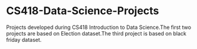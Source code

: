 # CS418-Data-Science-Projects
Projects developed during CS418 Introduction to Data Science.The first two projects are based on Election dataset.The third project is based on black friday dataset.
